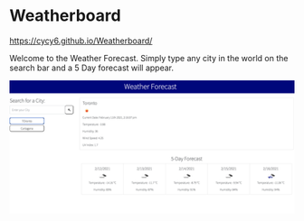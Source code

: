 # Weatherboard
https://cycy6.github.io/Weatherboard/

Welcome to the Weather Forecast. Simply type any city in the world on the search bar and a 5 Day forecast will appear.

<!-- upload preview picture of Forecasting page -->
![Main](assets/weather.png)